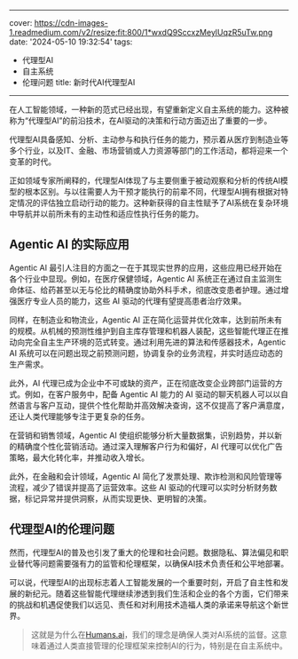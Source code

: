 
---
cover: https://cdn-images-1.readmedium.com/v2/resize:fit:800/1*wxdQ9SccxzMeylUqzR5uTw.png
date: '2024-05-10 19:32:54'
tags:
  - 代理型AI
  - 自主系统
  - 伦理问题
title: 新时代AI代理型AI

---




在人工智能领域，一种新的范式已经出现，有望重新定义自主系统的能力。这种被称为“代理型AI”的前沿技术，在AI驱动的决策和行动方面迈出了重要的一步。

代理型AI具备感知、分析、主动参与和执行任务的能力，预示着从医疗到制造业等多个行业，以及IT、金融、市场营销或人力资源等部门的工作活动，都将迎来一个变革的时代。

正如领域专家所阐释的，代理型AI体现了与主要侧重于被动观察和分析的传统AI模型的根本区别。与以往需要人为干预才能执行的前辈不同，代理型AI拥有根据对特定情况的评估独立启动行动的能力。这种新获得的自主性赋予了AI系统在复杂环境中导航并以前所未有的主动性和适应性执行任务的能力。

## Agentic AI 的实际应用

Agentic AI 最引人注目的方面之一在于其现实世界的应用，这些应用已经开始在各个行业中显现。例如，在医疗保健领域，Agentic AI 系统正在通过自主监测生命体征、给药甚至以无与伦比的精确度协助外科手术，彻底改变患者护理。通过增强医疗专业人员的能力，这些 AI 驱动的代理有望提高患者治疗效果。

同样，在制造业和物流业，Agentic AI 正在简化运营并优化效率，达到前所未有的规模。从机械的预测性维护到自主库存管理和机器人装配，这些智能代理正在推动向完全自主生产环境的范式转变。通过利用先进的算法和传感器技术，Agentic AI 系统可以在问题出现之前预测问题，协调复杂的业务流程，并实时适应动态的生产需求。

此外，AI 代理已成为企业中不可或缺的资产，正在彻底改变企业跨部门运营的方式。例如，在客户服务中，配备 Agentic AI 能力的 AI 驱动的聊天机器人可以以自然语言与客户互动，提供个性化帮助并高效解决查询，这不仅提高了客户满意度，还让人类代理能够专注于更复杂的任务。

在营销和销售领域，Agentic AI 使组织能够分析大量数据集，识别趋势，并以新的精确度个性化营销活动。通过深入理解客户行为和偏好，AI 代理可以优化广告策略，最大化转化率，并推动收入增长。

此外，在金融和会计领域，Agentic AI 简化了发票处理、欺诈检测和风险管理等流程，减少了错误并提高了运营效率。这些 AI 驱动的代理可以实时分析财务数据，标记异常并提供洞察，从而实现更快、更明智的决策。

## 代理型AI的伦理问题

然而，代理型AI的普及也引发了重大的伦理和社会问题。数据隐私、算法偏见和职业替代等问题需要强有力的监管和伦理框架，以确保AI技术负责任和公平地部署。

可以说，代理型AI的出现标志着人工智能发展的一个重要时刻，开启了自主性和发展的新纪元。随着这些智能代理继续渗透到我们生活和企业的各个方面，它们带来的挑战和机遇促使我们以远见、责任和对利用技术造福人类的承诺来导航这个新世界。

> 这就是为什么在[Humans.ai](https://humans.ai/)，我们的理念是确保人类对AI系统的监督。这意味着通过人类直接管理的伦理框架来控制AI的行为，特别是在自主系统中。
